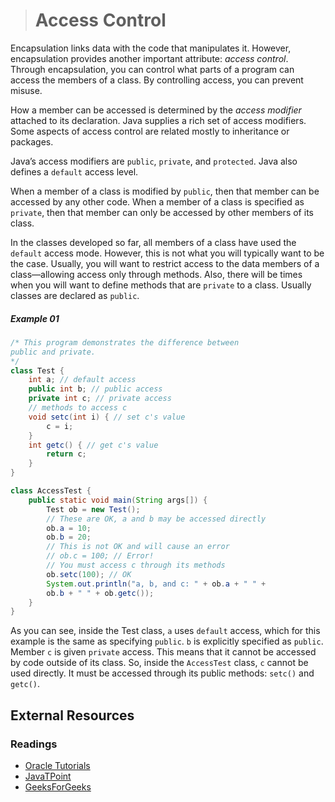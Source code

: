 ># Access Control

Encapsulation links data with the code that manipulates it. However, encapsulation provides another important attribute: _access control_. Through encapsulation, you can control what parts of a program can access the members of a class. By controlling access, you can prevent misuse.

How a member can be accessed is determined by the _access modifier_ attached to its declaration. Java supplies a rich set of access modifiers. Some aspects of access control are related mostly to inheritance or packages.

Java’s access modifiers are `public`, `private`, and `protected`. Java also defines a `default` access level.

When a member of a class is modified by `public`, then that member can be accessed by any other code. When a member of a class is specified as `private`, then that member can only be accessed by other members of its class.

In the classes developed so far, all members of a class have used the `default` access mode. However, this is not what you will typically want to be the case. Usually, you will want to restrict access to the data members of a class—allowing access only through methods. Also, there will be times when you will want to define methods that are `private` to a class. Usually classes are declared as `public`.

##### Example 01

```java
/* This program demonstrates the difference between
public and private.
*/
class Test {
    int a; // default access
    public int b; // public access
    private int c; // private access
    // methods to access c
    void setc(int i) { // set c's value
        c = i;
    }
    int getc() { // get c's value
        return c;
    }
}
```

```java
class AccessTest {
    public static void main(String args[]) {
        Test ob = new Test();
        // These are OK, a and b may be accessed directly
        ob.a = 10;
        ob.b = 20;
        // This is not OK and will cause an error
        // ob.c = 100; // Error!
        // You must access c through its methods
        ob.setc(100); // OK
        System.out.println("a, b, and c: " + ob.a + " " +
        ob.b + " " + ob.getc());
    }
}
```

As you can see, inside the Test class, `a` uses `default` access, which for this example is the same as specifying `public`. `b` is explicitly specified as `public`. Member `c` is given `private` access. This means that it cannot be accessed by code outside of its class. So, inside the `AccessTest` class, `c` cannot be used directly. It must be accessed through its public methods: `setc()` and `getc()`.

## External Resources

### Readings

* [Oracle Tutorials](https://docs.oracle.com/javase/tutorial/java/javaOO/accesscontrol.html)
* [JavaTPoint](https://www.javatpoint.com/access-modifiers)
* [GeeksForGeeks](https://www.geeksforgeeks.org/access-modifiers-java/)